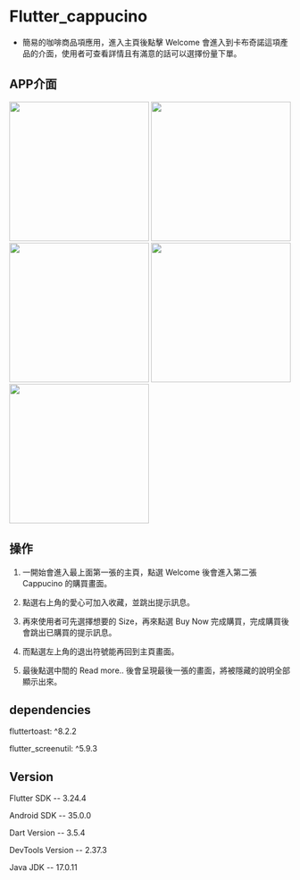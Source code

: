 # Flutter_cappucino

* 簡易的咖啡商品項應用，進入主頁後點擊 Welcome 會進入到卡布奇諾這項產品的介面，使用者可查看詳情且有滿意的話可以選擇份量下單。

## APP介面

<img src="https://github.com/user-attachments/assets/bd01db31-e4c8-4c64-8471-5c50b4040056" width="250px">
<img src="https://github.com/user-attachments/assets/a3a9b863-f6c4-42fd-af58-3efc8d62b248" width="250px">
<img src="https://github.com/user-attachments/assets/4d20c3d5-5e45-4d70-a596-d083034505bf" width="250px">

<img src="https://github.com/user-attachments/assets/073324bd-91b5-4261-8dee-02d841fde61f" width="250px">
<img src="https://github.com/user-attachments/assets/4069f760-8202-4455-8de0-f454897468d0" width="250px">


## 操作

1. 一開始會進入最上面第一張的主頁，點選 Welcome 後會進入第二張 Cappucino 的購買畫面。

2. 點選右上角的愛心可加入收藏，並跳出提示訊息。

3. 再來使用者可先選擇想要的 Size，再來點選 Buy Now 完成購買，完成購買後會跳出已購買的提示訊息。

4. 而點選左上角的退出符號能再回到主頁畫面。

5. 最後點選中間的 Read more.. 後會呈現最後一張的畫面，將被隱藏的說明全部顯示出來。


## dependencies
fluttertoast: ^8.2.2

flutter_screenutil: ^5.9.3


## Version
Flutter SDK -- 3.24.4

Android SDK -- 35.0.0

Dart Version -- 3.5.4

DevTools Version -- 2.37.3

Java JDK -- 17.0.11

